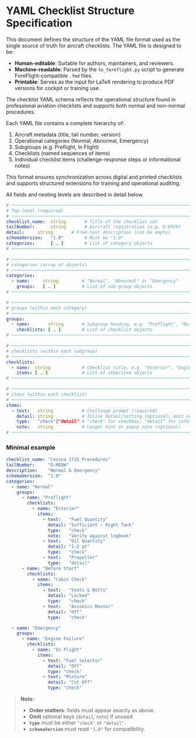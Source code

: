 # YAML Checklist Structure Specification

This document defines the structure of the YAML file format used as the single source of truth for aircraft checklists. The YAML file is designed to be:

- **Human-editable**: Suitable for authors, maintainers, and reviewers.
- **Machine-readable**: Parsed by the `to_foreflight.py` script to generate ForeFlight-compatible `.fmd` files.
- **Printable**: Serves as the input for LaTeX rendering to produce PDF versions for cockpit or training use.

The checklist YAML schema reflects the operational structure found in professional aviation checklists and supports both normal and non-normal procedures.

Each YAML file contains a complete hierarchy of:

1. Aircraft metadata (title, tail number, version)
2. Operational categories (Normal, Abnormal, Emergency)
3. Subgroups (e.g. Preflight, In Flight)
4. Checklists (named sequences of items)
5. Individual checklist items (challenge-response steps or informational notes)

This format ensures synchronization across digital and printed checklists and supports structured extensions for training and operational auditing.

All fields and nesting levels are described in detail below.


```yaml
# ──────────────────────────────────────────────────────────────────────────────
# Top-level (required)
# ──────────────────────────────────────────────────────────────────────────────
checklist_name:  string       # Title of the checklist set
tailNumber:      string       # Aircraft registration (e.g. D-ERFH)
detail:     string       # Free-text description (can be empty)
schemaVersion:   "1.0"        # Must be "1.0"
categories:      [ … ]        # List of category objects
# ──────────────────────────────────────────────────────────────────────────────

# ──────────────────────────────────────────────────────────────────────────────
# categories (array of objects)
# ──────────────────────────────────────────────────────────────────────────────
categories:
  - name:     string         # "Normal", "Abnormal" or "Emergency"
    groups:   [ … ]          # List of sub-group objects
# ──────────────────────────────────────────────────────────────────────────────

# ──────────────────────────────────────────────────────────────────────────────
# groups (within each category)
# ──────────────────────────────────────────────────────────────────────────────
groups:
  - name:       string       # Subgroup heading, e.g. "Preflight", "Before Start"
    checklists: [ … ]        # List of checklist objects
# ──────────────────────────────────────────────────────────────────────────────

# ──────────────────────────────────────────────────────────────────────────────
# checklists (within each subgroup)
# ──────────────────────────────────────────────────────────────────────────────
checklists:
  - name:  string            # Checklist title, e.g. "Exterior", "Engine Start"
    items: [ … ]             # List of step/item objects
# ──────────────────────────────────────────────────────────────────────────────

# ──────────────────────────────────────────────────────────────────────────────
# items (within each checklist)
# ──────────────────────────────────────────────────────────────────────────────
items:
  - text:   string           # Challenge prompt (required)
    detail: string           # Inline detail/setting (optional; omit or "" if none)
    type:   "check"|"detail" # "check" for checkbox; "detail" for info-only
    note:   string           # Longer hint or popup note (optional)
# ──────────────────────────────────────────────────────────────────────────────
```

### Minimal example

```yaml
checklist_name: "Cessna 172S Procedures"
tailNumber:     "D-MEOW"
description:    "Normal & Emergency"
schemaVersion:  "1.0"
categories:
  - name: "Normal"
    groups:
      - name: "Preflight"
        checklists:
          - name: "Exterior"
            items:
              - text:   "Fuel Quantity"
                detail: "Sufficient — Right Tank"
                type:   "check"
                note:   "Verify against logbook"
              - text:   "Oil Quantity"
                detail: "1–2 qt"
                type:   "check"
              - text:   "Propeller"
                type:   "detail"
      - name: "Before Start"
        checklists:
          - name: "Cabin Check"
            items:
              - text:   "Seats & Belts"
                detail: "Locked"
                type:   "check"
              - text:   "Avionics Master"
                detail: "Off"
                type:   "check"

  - name: "Emergency"
    groups:
      - name: "Engine Failure"
        checklists:
          - name: "In Flight"
            items:
              - text: "Fuel Selector"
                detail: "Off"
                type: "check"
              - text: "Mixture"
                detail: "Cut Off"
                type: "check"
```

> **Note:**
>
> * **Order matters**: fields must appear exactly as above.
> * **Omit** optional keys (`detail`, `note`) if unused.
> * **`type`** must be either `"check"` or `"detail"`.
> * **`schemaVersion`** must read `"1.0"` for compatibility.
